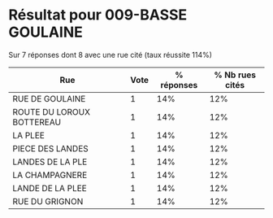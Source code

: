 # Résultat pour 009-BASSE GOULAINE

Sur 7 réponses dont 8 avec une rue cité (taux réussite 114%)

| Rue | Vote | % réponses | % Nb rues cités|
|-----|------|------------|----------------|
| RUE DE GOULAINE | 1 | 14% | 12%|
| ROUTE DU LOROUX BOTTEREAU | 1 | 14% | 12%|
| LA PLEE | 1 | 14% | 12%|
| PIECE DES LANDES | 1 | 14% | 12%|
| LANDES DE LA PLE | 1 | 14% | 12%|
| LA CHAMPAGNERE | 1 | 14% | 12%|
| LANDE DE LA PLEE | 1 | 14% | 12%|
| RUE DU GRIGNON | 1 | 14% | 12%|

